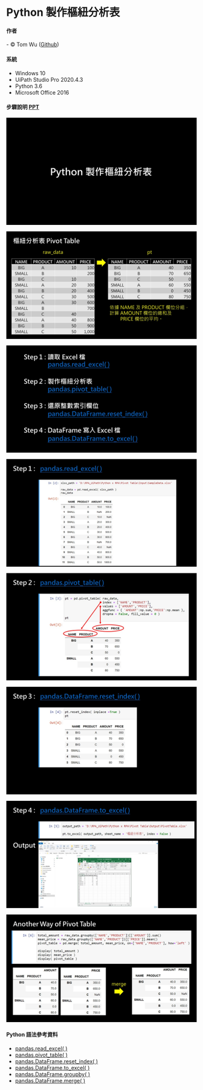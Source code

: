 # Python 製作樞紐分析表   

#### 作者
<span> - &copy; Tom Wu (<a href="https://github.com/YenLinWu">Github</a>) </span>  

#### 系統    
* Windows 10
* UiPath Studio Pro 2020.4.3   
* Python 3.6
* Microsoft Office 2016

#### 步驟說明 [PPT](https://github.com/YenLinWu/RPA_UiPath/blob/master/Python%20x%20UiPath/Pivot%20Table/Pivot%20Table.pdf)   
<p align="center">
  <img src="https://github.com/YenLinWu/RPA_UiPath/blob/master/Python%20x%20UiPath/Pivot%20Table/PPT_Images/PPT1.JPG">
</p>

<p align="center">
  <img src="https://github.com/YenLinWu/RPA_UiPath/blob/master/Python%20x%20UiPath/Pivot%20Table/PPT_Images/PPT2.JPG">
</p>

<p align="center">
  <img src="https://github.com/YenLinWu/RPA_UiPath/blob/master/Python%20x%20UiPath/Pivot%20Table/PPT_Images/PPT3.JPG">
</p>

<p align="center">
  <img src="https://github.com/YenLinWu/RPA_UiPath/blob/master/Python%20x%20UiPath/Pivot%20Table/PPT_Images/PPT4.JPG">
</p>

<p align="center">
  <img src="https://github.com/YenLinWu/RPA_UiPath/blob/master/Python%20x%20UiPath/Pivot%20Table/PPT_Images/PPT5.JPG">
</p>

<p align="center">
  <img src="https://github.com/YenLinWu/RPA_UiPath/blob/master/Python%20x%20UiPath/Pivot%20Table/PPT_Images/PPT6.JPG">
</p>

<p align="center">
  <img src="https://github.com/YenLinWu/RPA_UiPath/blob/master/Python%20x%20UiPath/Pivot%20Table/PPT_Images/PPT7.JPG">
</p>

<p align="center">
  <img src="https://github.com/YenLinWu/RPA_UiPath/blob/master/Python%20x%20UiPath/Pivot%20Table/PPT_Images/PPT8.jpg">
</p>

#### Python 語法參考資料  
- [pandas.read_excel( )](https://pandas.pydata.org/pandas-docs/stable/reference/api/pandas.read_excel.html)   
- [pandas.pivot_table( )](https://pandas.pydata.org/pandas-docs/stable/reference/api/pandas.pivot_table.html) 
- [pandas.DataFrame.reset_index( )](https://pandas.pydata.org/pandas-docs/stable/reference/api/pandas.pivot_table.html)   
- [pandas.DataFrame.to_excel( )](https://pandas.pydata.org/pandas-docs/stable/reference/api/pandas.DataFrame.to_excel.html)  
- [pandas.DataFrame.groupby( )](https://pandas.pydata.org/pandas-docs/stable/reference/api/pandas.DataFrame.groupby.html)  
- [pandas.DataFrame.merge( )](https://pandas.pydata.org/pandas-docs/stable/reference/api/pandas.DataFrame.merge.html)
